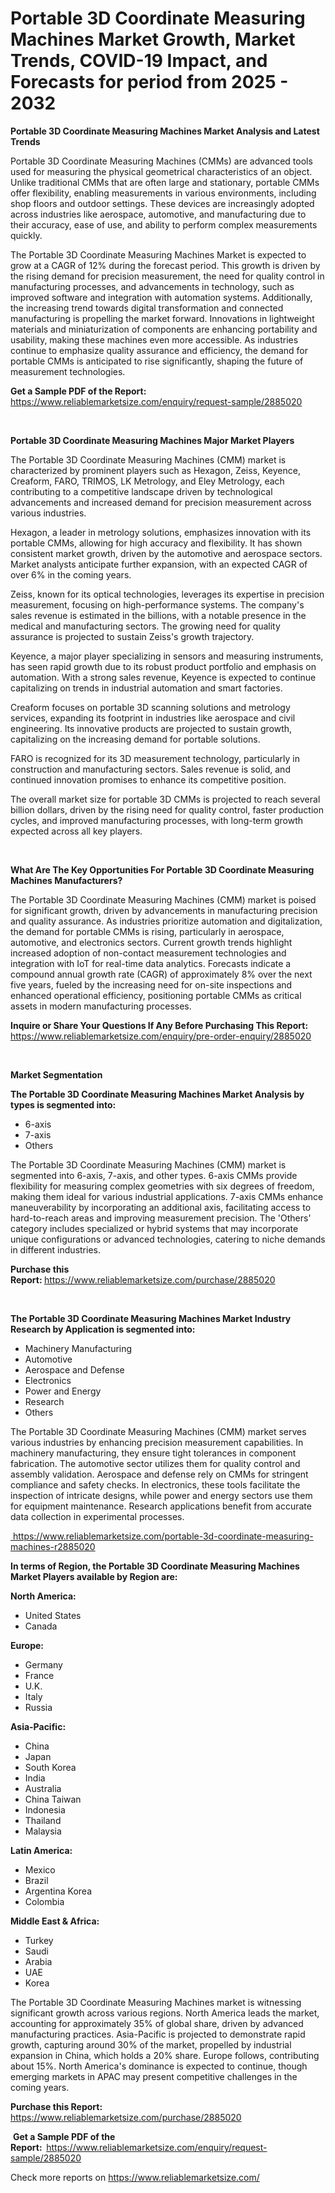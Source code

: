 <p><h1>Portable 3D Coordinate Measuring Machines Market Growth, Market Trends, COVID-19 Impact, and Forecasts for period from 2025 - 2032</h1></p><p><strong>Portable 3D Coordinate Measuring Machines Market Analysis and Latest Trends</strong></p>
<p><p>Portable 3D Coordinate Measuring Machines (CMMs) are advanced tools used for measuring the physical geometrical characteristics of an object. Unlike traditional CMMs that are often large and stationary, portable CMMs offer flexibility, enabling measurements in various environments, including shop floors and outdoor settings. These devices are increasingly adopted across industries like aerospace, automotive, and manufacturing due to their accuracy, ease of use, and ability to perform complex measurements quickly.</p><p>The Portable 3D Coordinate Measuring Machines Market is expected to grow at a CAGR of 12% during the forecast period. This growth is driven by the rising demand for precision measurement, the need for quality control in manufacturing processes, and advancements in technology, such as improved software and integration with automation systems. Additionally, the increasing trend towards digital transformation and connected manufacturing is propelling the market forward. Innovations in lightweight materials and miniaturization of components are enhancing portability and usability, making these machines even more accessible. As industries continue to emphasize quality assurance and efficiency, the demand for portable CMMs is anticipated to rise significantly, shaping the future of measurement technologies.</p></p>
<p><strong>Get a Sample PDF of the Report:&nbsp;</strong> <a href="https://www.reliablemarketsize.com/enquiry/request-sample/2885020?utm_campaign=2447&utm_medium=2&utm_source=Github&utm_content=ia&utm_term=13032025&utm_id=portable-3d-coordinate-measuring-machines">https://www.reliablemarketsize.com/enquiry/request-sample/2885020</a></p>
<p>&nbsp;</p>
<p><strong>Portable 3D Coordinate Measuring Machines Major Market Players</strong></p>
<p><p>The Portable 3D Coordinate Measuring Machines (CMM) market is characterized by prominent players such as Hexagon, Zeiss, Keyence, Creaform, FARO, TRIMOS, LK Metrology, and Eley Metrology, each contributing to a competitive landscape driven by technological advancements and increased demand for precision measurement across various industries.</p><p>Hexagon, a leader in metrology solutions, emphasizes innovation with its portable CMMs, allowing for high accuracy and flexibility. It has shown consistent market growth, driven by the automotive and aerospace sectors. Market analysts anticipate further expansion, with an expected CAGR of over 6% in the coming years.</p><p>Zeiss, known for its optical technologies, leverages its expertise in precision measurement, focusing on high-performance systems. The company's sales revenue is estimated in the billions, with a notable presence in the medical and manufacturing sectors. The growing need for quality assurance is projected to sustain Zeiss's growth trajectory.</p><p>Keyence, a major player specializing in sensors and measuring instruments, has seen rapid growth due to its robust product portfolio and emphasis on automation. With a strong sales revenue, Keyence is expected to continue capitalizing on trends in industrial automation and smart factories.</p><p>Creaform focuses on portable 3D scanning solutions and metrology services, expanding its footprint in industries like aerospace and civil engineering. Its innovative products are projected to sustain growth, capitalizing on the increasing demand for portable solutions.</p><p>FARO is recognized for its 3D measurement technology, particularly in construction and manufacturing sectors. Sales revenue is solid, and continued innovation promises to enhance its competitive position.</p><p>The overall market size for portable 3D CMMs is projected to reach several billion dollars, driven by the rising need for quality control, faster production cycles, and improved manufacturing processes, with long-term growth expected across all key players.</p></p>
<p>&nbsp;</p>
<p><strong>What Are The Key Opportunities For Portable 3D Coordinate Measuring Machines Manufacturers?</strong></p>
<p><p>The Portable 3D Coordinate Measuring Machines (CMM) market is poised for significant growth, driven by advancements in manufacturing precision and quality assurance. As industries prioritize automation and digitalization, the demand for portable CMMs is rising, particularly in aerospace, automotive, and electronics sectors. Current growth trends highlight increased adoption of non-contact measurement technologies and integration with IoT for real-time data analytics. Forecasts indicate a compound annual growth rate (CAGR) of approximately 8% over the next five years, fueled by the increasing need for on-site inspections and enhanced operational efficiency, positioning portable CMMs as critical assets in modern manufacturing processes.</p></p>
<p><strong>Inquire or Share Your Questions If Any Before Purchasing This Report:</strong> <a href="https://www.reliablemarketsize.com/enquiry/pre-order-enquiry/2885020?utm_campaign=2447&utm_medium=2&utm_source=Github&utm_content=ia&utm_term=13032025&utm_id=portable-3d-coordinate-measuring-machines">https://www.reliablemarketsize.com/enquiry/pre-order-enquiry/2885020</a></p>
<p>&nbsp;</p>
<p><strong>Market Segmentation</strong></p>
<p><strong>The Portable 3D Coordinate Measuring Machines Market Analysis by types is segmented into:</strong></p>
<p><ul><li>6-axis</li><li>7-axis</li><li>Others</li></ul></p>
<p><p>The Portable 3D Coordinate Measuring Machines (CMM) market is segmented into 6-axis, 7-axis, and other types. 6-axis CMMs provide flexibility for measuring complex geometries with six degrees of freedom, making them ideal for various industrial applications. 7-axis CMMs enhance maneuverability by incorporating an additional axis, facilitating access to hard-to-reach areas and improving measurement precision. The 'Others' category includes specialized or hybrid systems that may incorporate unique configurations or advanced technologies, catering to niche demands in different industries.</p></p>
<p><strong>Purchase this Report:&nbsp;</strong><a href="https://www.reliablemarketsize.com/purchase/2885020?utm_campaign=2447&utm_medium=2&utm_source=Github&utm_content=ia&utm_term=13032025&utm_id=portable-3d-coordinate-measuring-machines">https://www.reliablemarketsize.com/purchase/2885020</a></p>
<p>&nbsp;</p>
<p><strong>The Portable 3D Coordinate Measuring Machines Market Industry Research by Application is segmented into:</strong></p>
<p><ul><li>Machinery Manufacturing</li><li>Automotive</li><li>Aerospace and Defense</li><li>Electronics</li><li>Power and Energy</li><li>Research</li><li>Others</li></ul></p>
<p><p>The Portable 3D Coordinate Measuring Machines (CMM) market serves various industries by enhancing precision measurement capabilities. In machinery manufacturing, they ensure tight tolerances in component fabrication. The automotive sector utilizes them for quality control and assembly validation. Aerospace and defense rely on CMMs for stringent compliance and safety checks. In electronics, these tools facilitate the inspection of intricate designs, while power and energy sectors use them for equipment maintenance. Research applications benefit from accurate data collection in experimental processes.</p></p>
<p><a href="https://www.reliablemarketsize.com/portable-3d-coordinate-measuring-machines-r2885020?utm_campaign=2447&utm_medium=2&utm_source=Github&utm_content=ia&utm_term=13032025&utm_id=portable-3d-coordinate-measuring-machines">&nbsp;https://www.reliablemarketsize.com/portable-3d-coordinate-measuring-machines-r2885020</a></p>
<p><strong>In terms of Region, the Portable 3D Coordinate Measuring Machines Market Players available by Region are:</strong></p>
<p>
    <p> <strong> North America: </strong>
        <ul>
            <li>United States</li>
            <li>Canada</li>
        </ul>
        </p> 
    <p> <strong> Europe: </strong>
        <ul>
            <li>Germany</li>
            <li>France</li>
            <li>U.K.</li>
            <li>Italy</li>
            <li>Russia</li>
        </ul>
        </p> 
    <p> <strong> Asia-Pacific: </strong>
        <ul>
            <li>China</li>
            <li>Japan</li>
            <li>South Korea</li>
            <li>India</li>
            <li>Australia</li>
            <li>China Taiwan</li>
            <li>Indonesia</li>
            <li>Thailand</li>
            <li>Malaysia</li>
        </ul>
        </p> 
    <p> <strong> Latin America: </strong>
        <ul>
            <li>Mexico</li>
            <li>Brazil</li>
            <li>Argentina Korea</li>
            <li>Colombia</li>
        </ul>
        </p> 
    <p> <strong> Middle East & Africa: </strong>
        <ul>
            <li>Turkey</li>
            <li>Saudi</li>
            <li>Arabia</li>
            <li>UAE</li>
            <li>Korea</li>
        </ul>
    </p>
    </p>
<p><p>The Portable 3D Coordinate Measuring Machines market is witnessing significant growth across various regions. North America leads the market, accounting for approximately 35% of global share, driven by advanced manufacturing practices. Asia-Pacific is projected to demonstrate rapid growth, capturing around 30% of the market, propelled by industrial expansion in China, which holds a 20% share. Europe follows, contributing about 15%. North America's dominance is expected to continue, though emerging markets in APAC may present competitive challenges in the coming years.</p></p>
<p><strong>Purchase this Report: </strong><a href="https://www.reliablemarketsize.com/purchase/2885020?utm_campaign=2447&utm_medium=2&utm_source=Github&utm_content=ia&utm_term=13032025&utm_id=portable-3d-coordinate-measuring-machines">https://www.reliablemarketsize.com/purchase/2885020</a></p>
<p>&nbsp;<strong>Get a Sample PDF of the Report:&nbsp;&nbsp;</strong><a href="https://www.reliablemarketsize.com/enquiry/request-sample/2885020?utm_campaign=2447&utm_medium=2&utm_source=Github&utm_content=ia&utm_term=13032025&utm_id=portable-3d-coordinate-measuring-machines">https://www.reliablemarketsize.com/enquiry/request-sample/2885020</a></p>
<p><strong></strong></p>
<p>Check more reports on <a href="https://www.reliablemarketsize.com/?utm_campaign=2447&utm_medium=2&utm_source=Github&utm_content=ia&utm_term=13032025&utm_id=portable-3d-coordinate-measuring-machines">https://www.reliablemarketsize.com/</a></p>